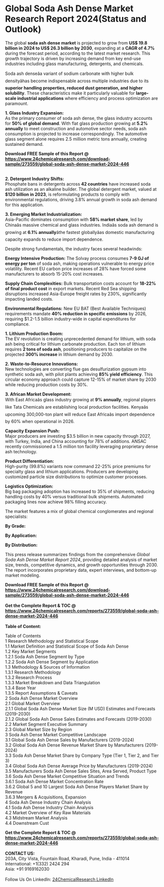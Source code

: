 <h1>Global Soda Ash Dense Market Research Report 2024(Status and Outlook)</h1><p>The global <strong>soda ash dense market</strong> is projected to grow from <strong>US$ 19.8 billion in 2024 to US$ 26.3 billion by 2030</strong>, expanding at a <strong>CAGR of 4.7%</strong> during the forecast period, according to the latest market research. This growth trajectory is driven by increasing demand from key end-use industries including glass manufacturing, detergents, and chemicals.</p><p>Soda ash denseâa variant of sodium carbonate with higher bulk densityâhas become indispensable across multiple industries due to its <strong>superior handling properties, reduced dust generation, and higher solubility</strong>. These characteristics make it particularly valuable for <strong>large-scale industrial applications</strong> where efficiency and process optimization are paramount.</p><p><strong>1. Glass Industry Expansion:</strong><br>
As the primary consumer of soda ash dense, the glass industry accounts for <strong>50% of global demand</strong>. With flat glass production growing at <strong>5.2% annually</strong> to meet construction and automotive sector needs, soda ash consumption is projected to increase correspondingly. The automotive glass segment alone requires 2.5 million metric tons annually, creating sustained demand.</p><div><b>Download FREE Sample of this Report @ 
            <a href="https://www.24chemicalresearch.com/download-sample/273559/global-soda-ash-dense-market-2024-446">
            https://www.24chemicalresearch.com/download-sample/273559/global-soda-ash-dense-market-2024-446</a></b></div><br><p><strong>2. Detergent Industry Shifts:</strong><br>
Phosphate bans in detergents across <strong>42 countries</strong> have increased soda ash utilization as an alkaline builder. The global detergent market, valued at <strong>$120 billion in 2023</strong>, is reformulating products to comply with environmental regulations, driving 3.8% annual growth in soda ash demand for this application.</p><p><strong>3. Emerging Market Industrialization:</strong><br>
Asia-Pacific dominates consumption with <strong>58% market share</strong>, led by Chinaâs massive chemical and glass industries. Indiaâs soda ash demand is growing at <strong>6.1% annually</strong>âthe fastest globallyâas domestic manufacturing capacity expands to reduce import dependence.</p><p>Despite strong fundamentals, the industry faces several headwinds:</p><p><strong>Energy Intensive Production:</strong> The Solvay process consumes <strong>7-9 GJ of energy per ton</strong> of soda ash, making operations vulnerable to energy price volatility. Recent EU carbon price increases of 28% have forced some manufacturers to absorb 15-20% cost increases.</p><p><strong>Supply Chain Complexities:</strong> Bulk transportation costs account for <strong>18-22% of final product cost</strong> in export markets. Recent Red Sea shipping disruptions increased Asia-Europe freight rates by 230%, significantly impacting landed costs.</p><p><strong>Environmental Regulations:</strong> New EU BAT (Best Available Techniques) requirements mandate <strong>40% reduction in specific emissions</strong> by 2026, requiring $1.2-1.5 billion industry-wide in capital expenditures for compliance.</p><p><strong>1. Lithium Production Boom:</strong><br>
The EV revolution is creating unprecedented demand for lithium, with soda ash being critical for lithium carbonate production. Each ton of lithium requires <strong>2 tons of soda ash</strong>, positioning producers to capitalize on the projected <strong>300% increase</strong> in lithium demand by 2030.</p><p><strong>2. Waste-to-Resource Innovations:</strong><br>
New technologies are converting flue gas desulfurization gypsum into synthetic soda ash, with pilot plants achieving <strong>85% yield efficiency</strong>. This circular economy approach could capture 12-15% of market share by 2030 while reducing production costs by 30%.</p><p><strong>3. African Market Development:</strong><br>
With East Africaâs glass industry growing at <strong>9% annually</strong>, regional players like Tata Chemicals are establishing local production facilities. Kenyaâs upcoming 300,000-ton plant will reduce East Africaâs import dependence by 60% when operational in 2026.</p><p><strong>Capacity Expansion Push:</strong><br>
	Major producers are investing $3.5 billion in new capacity through 2027, with Turkey, India, and China accounting for 78% of additions. ANSAC recently commissioned a 1.5 million ton facility leveraging proprietary dense ash technology.</p><p><strong>Product Differentiation:</strong><br>
	High-purity (99.8%) variants now command 22-25% price premiums for specialty glass and lithium applications. Producers are developing customized particle size distributions to optimize customer processes.</p><p><strong>Logistics Optimization:</strong><br>
	Big bag packaging adoption has increased to 35% of shipments, reducing handling costs by 40% versus traditional bulk shipments. Automated packaging lines now achieve 98% filling accuracy.</p><p>The market features a mix of global chemical conglomerates and regional specialists:</p><p><strong>By Grade:</strong></p><p><strong>By Application:</strong></p><p><strong>By Distribution:</strong></p><p>This press release summarizes findings from the comprehensive <em>Global Soda Ash Dense Market Report 2024</em>, providing detailed analysis of market size, trends, competitive dynamics, and growth opportunities through 2030. The report incorporates proprietary data, expert interviews, and bottom-up market modeling.</p><div><b>Download FREE Sample of this Report @ 
            <a href="https://www.24chemicalresearch.com/download-sample/273559/global-soda-ash-dense-market-2024-446">
            https://www.24chemicalresearch.com/download-sample/273559/global-soda-ash-dense-market-2024-446</a></b></div><br><div><b>Get the Complete Report & TOC @ 
            <a href="https://www.24chemicalresearch.com/reports/273559/global-soda-ash-dense-market-2024-446">
            https://www.24chemicalresearch.com/reports/273559/global-soda-ash-dense-market-2024-446</a></b></div><br>
            <b>Table of Content:</b><p>Table of Contents<br />
1 Research Methodology and Statistical Scope<br />
1.1 Market Definition and Statistical Scope of Soda Ash Dense<br />
1.2 Key Market Segments<br />
1.2.1 Soda Ash Dense Segment by Type<br />
1.2.2 Soda Ash Dense Segment by Application<br />
1.3 Methodology & Sources of Information<br />
1.3.1 Research Methodology<br />
1.3.2 Research Process<br />
1.3.3 Market Breakdown and Data Triangulation<br />
1.3.4 Base Year<br />
1.3.5 Report Assumptions & Caveats<br />
2 Soda Ash Dense Market Overview<br />
2.1 Global Market Overview<br />
2.1.1 Global Soda Ash Dense Market Size (M USD) Estimates and Forecasts (2019-2030)<br />
2.1.2 Global Soda Ash Dense Sales Estimates and Forecasts (2019-2030)<br />
2.2 Market Segment Executive Summary<br />
2.3 Global Market Size by Region<br />
3 Soda Ash Dense Market Competitive Landscape<br />
3.1 Global Soda Ash Dense Sales by Manufacturers (2019-2024)<br />
3.2 Global Soda Ash Dense Revenue Market Share by Manufacturers (2019-2024)<br />
3.3 Soda Ash Dense Market Share by Company Type (Tier 1, Tier 2, and Tier 3)<br />
3.4 Global Soda Ash Dense Average Price by Manufacturers (2019-2024)<br />
3.5 Manufacturers Soda Ash Dense Sales Sites, Area Served, Product Type<br />
3.6 Soda Ash Dense Market Competitive Situation and Trends<br />
3.6.1 Soda Ash Dense Market Concentration Rate<br />
3.6.2 Global 5 and 10 Largest Soda Ash Dense Players Market Share by Revenue<br />
3.6.3 Mergers & Acquisitions, Expansion<br />
4 Soda Ash Dense Industry Chain Analysis<br />
4.1 Soda Ash Dense Industry Chain Analysis<br />
4.2 Market Overview of Key Raw Materials<br />
4.3 Midstream Market Analysis<br />
4.4 Downstream Cust</p><div><b>Get the Complete Report & TOC @ 
            <a href="https://www.24chemicalresearch.com/reports/273559/global-soda-ash-dense-market-2024-446">
            https://www.24chemicalresearch.com/reports/273559/global-soda-ash-dense-market-2024-446</a></b></div><br><b>CONTACT US:</b><br>
            203A, City Vista, Fountain Road, Kharadi, Pune, India - 411014<br>
            International: +1(332) 2424 294<br>
            Asia: +91 9169162030 <br><br>
            Follow Us On LinkedIn: <a href="https://www.linkedin.com/company/24chemicalresearch/">24ChemicalResearch LinkedIn</a>